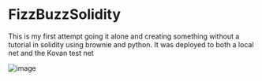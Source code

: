 # FizzBuzzSolidity
This is my first attempt going it alone and creating something without a tutorial in solidity using brownie and python. It was deployed to both a local net and the Kovan test net


![image](https://user-images.githubusercontent.com/3779295/135751806-2f0db167-3d0f-4b88-8a9e-c6378c845717.png)
